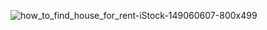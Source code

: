 
![how_to_find_house_for_rent-iStock-149060607-800x499](https://github.com/ranjeetha-virdi/house_rent_predictor/assets/81987445/caca8c1e-5131-4aeb-bbb8-4589d4a9c06c)
